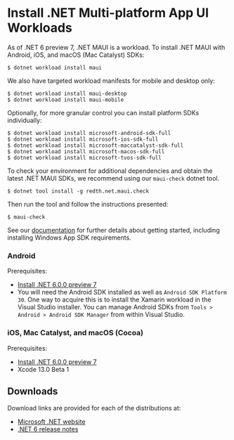# Install .NET Multi-platform App UI Workloads

As of .NET 6 preview 7, .NET MAUI is a workload. To install .NET MAUI with Android, iOS, and macOS (Mac Catalyst) SDKs:

```console
$ dotnet workload install maui
```

We also have targeted workload manifests for mobile and desktop only:

```console
$ dotnet workload install maui-desktop
$ dotnet workload install maui-mobile
```

Optionally, for more granular control you can install platform SDKs individually:

```console
$ dotnet workload install microsoft-android-sdk-full
$ dotnet workload install microsoft-ios-sdk-full
$ dotnet workload install microsoft-maccatalyst-sdk-full
$ dotnet workload install microsoft-macos-sdk-full
$ dotnet workload install microsoft-tvos-sdk-full
```

To check your environment for additional dependencies and obtain the latest .NET MAUI SDKs, we recommend using our `maui-check` dotnet tool.

```console
$ dotnet tool install -g redth.net.maui.check
```

Then run the tool and follow the instructions presented:

```console
$ maui-check
```

See our [documentation](https://docs.microsoft.com/dotnet/maui/get-started/installation) for further details about getting started, including installing Windows App SDK requirements.

### Android

Prerequisites:

* [Install .NET 6.0.0 preview 7](#downloads)
* You will need the Android SDK installed as well as `Android SDK Platform 30`. One way to acquire this is to install the Xamarin workload in the Visual Studio installer. You can manage Android SDKs from `Tools > Android > Android SDK Manager` from within Visual Studio.

### iOS, Mac Catalyst, and macOS (Cocoa)

Prerequisites:

* [Install .NET 6.0.0 preview 7](#downloads)
* Xcode 13.0 Beta 1

## Downloads

Download links are provided for each of the distributions at:

- [Microsoft .NET website](https://dotnet.microsoft.com/download/dotnet/6.0)
- [.NET 6 release notes](README.md)
